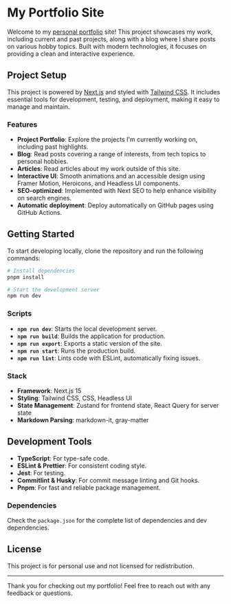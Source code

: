 
# My Portfolio Site

Welcome to my [personal portfolio](https://janekozga.nl) site! This project showcases my work, including current and past projects, along with a blog where I share posts on various hobby topics. Built with modern technologies, it focuses on providing a clean and interactive experience.

## Project Setup

This project is powered by [Next.js](https://nextjs.org/) and styled with [Tailwind CSS](https://tailwindcss.com/). It includes essential tools for development, testing, and deployment, making it easy to manage and maintain.

### Features

- **Project Portfolio**: Explore the projects I'm currently working on, including past highlights.
- **Blog**: Read posts covering a range of interests, from tech topics to personal hobbies.
- **Articles**: Read articles about my work outside of this site.
- **Interactive UI**: Smooth animations and an accessible design using Framer Motion, Heroicons, and Headless UI components.
- **SEO-optimized**: Implemented with Next SEO to help enhance visibility on search engines.
- **Automatic deployment**: Deploy automatically on GitHub pages using GitHub Actions.

## Getting Started

To start developing locally, clone the repository and run the following commands:

```bash
# Install dependencies
pnpm install

# Start the development server
npm run dev
```

### Scripts

- **`npm run dev`**: Starts the local development server.
- **`npm run build`**: Builds the application for production.
- **`npm run export`**: Exports a static version of the site.
- **`npm run start`**: Runs the production build.
- **`npm run lint`**: Lints code with ESLint, automatically fixing issues.

### Stack

- **Framework**: Next.js 15
- **Styling**: Tailwind CSS, CSS, Headless UI
- **State Management**: Zustand for frontend state, React Query for server state
- **Markdown Parsing**: markdown-it, gray-matter

## Development Tools

- **TypeScript**: For type-safe code.
- **ESLint & Prettier**: For consistent coding style.
- **Jest**: For testing.
- **Commitlint & Husky**: For commit message linting and Git hooks.
- **Pnpm**: For fast and reliable package management.

### Dependencies

Check the `package.json` for the complete list of dependencies and dev dependencies.

## License

This project is for personal use and not licensed for redistribution.

---

Thank you for checking out my portfolio! Feel free to reach out with any feedback or questions.
